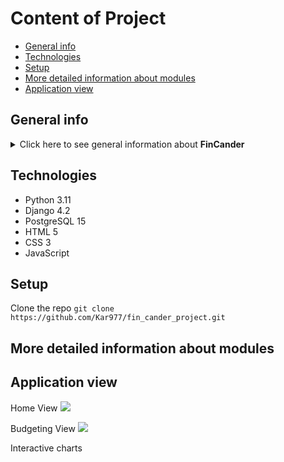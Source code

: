 # Content of Project
* [General info](#general-info)
* [Technologies](#technologies)
* [Setup](#setup)
* [More detailed information about modules](#more-detailed-information-about-modules)
* [Application view](#application-view)

## General info
<details>
<summary>Click here to see general information about <b>FinCander</b></summary>
<b>FinCander</b>
</details>

## Technologies
<ul>
<li>Python 3.11</li>
<li>Django 4.2</li>
<li>PostgreSQL 15</li>
<li>HTML 5</li>
<li>CSS 3</li>
<li>JavaScript</li>
</ul>

## Setup
Clone the repo
```git clone https://github.com/Kar977/fin_cander_project.git```

## More detailed information about modules

## Application view
Home View
<img src="https://github.com/Kar977/fin_cander_project/assets/56365605/98d03d7f-74ea-4460-a834-7b93375014db" width=”50%” height=”50%”>

Budgeting View
<img src="https://github.com/Kar977/fin_cander_project/assets/56365605/81791d8d-3188-473f-93fa-922395e1f42c" width=”50%” height=”50%”>

Interactive charts
